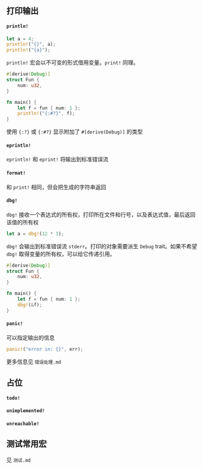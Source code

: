 ## 打印输出

#### `println!`

```rust
let a = 4;
println!("{}", a);
println!("{a}");
```

`println!` 宏会以不可变的形式借用变量。`print!` 同理。

```rust
#[derive(Debug)]
struct Fun {
    num: u32,
}

fn main() {
    let f = fun { num: 1 };
    println!("{:#?}", f);
}
```

使用 `{:?}` 或 `{:#?}` 显示附加了 `#[derive(Debug)]` 的类型

#### `eprintln!`

`eprintln!` 和 `eprint!` 将输出到标准错误流

#### `format!`

和 `print!` 相同，但会把生成的字符串返回

#### `dbg!`

`dbg!` 接收一个表达式的所有权，打印所在文件和行号，以及表达式值，最后返回该值的所有权

```rust
let a = dbg!(12 * 3);
```

`dbg!` 会输出到标准错误流 `stderr`。打印的对象需要派生 `Debug` trait。如果不希望 `dbg!` 取得变量的所有权，可以给它传递引用。

```rust
#[derive(Debug)]
struct Fun {
    num: u32,
}

fn main() {
    let f = fun { num: 1 };
    dbg!(&f);
}
```

#### `panic!`

可以指定输出的信息

```rust
panic!("error in: {}", err);
```

更多信息见 `错误处理.md`

## 占位

#### `todo!`

#### `unimplemented!`

#### `unreachable!`

## 测试常用宏

见 `测试.md`

